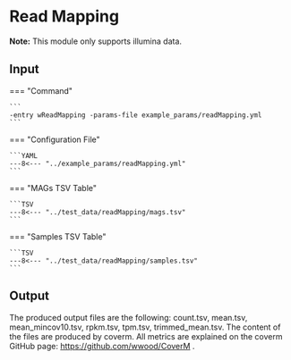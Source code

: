 # Read Mapping

**Note:** This module only supports illumina data. 

## Input

=== "Command"

    ```
    -entry wReadMapping -params-file example_params/readMapping.yml
    ```

=== "Configuration File"

    ```YAML
    ---8<--- "../example_params/readMapping.yml"
    ```

=== "MAGs TSV Table"

    ```TSV
    ---8<--- "../test_data/readMapping/mags.tsv"
    ```

=== "Samples TSV Table"

    ```TSV
    ---8<--- "../test_data/readMapping/samples.tsv"
    ```

## Output

The produced output files are the following: count.tsv, mean.tsv, mean_mincov10.tsv, rpkm.tsv, tpm.tsv, trimmed_mean.tsv.
The content of the files are produced by coverm. All metrics are explained on the coverm GitHub page: https://github.com/wwood/CoverM .


